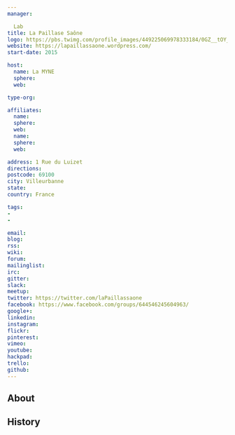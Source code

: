 ```yaml
---
manager:

  Lab
title: La Paillase Saône
logo: https://pbs.twimg.com/profile_images/449225069978333184/0GZ__tOY_400x400.png
website: https://lapaillassaone.wordpress.com/
start-date: 2015

host:
  name: La MYNE
  sphere:
  web:

type-org:

affiliates:
  name:
  sphere:
  web:
  name:
  sphere:
  web:

address: 1 Rue du Luizet
directions:
postcode: 69100
city: Villeurbanne
state:
country: France

tags:
-
-

email:
blog:
rss:
wiki:
forum:
mailinglist:
irc:
gitter:
slack:
meetup:
twitter: https://twitter.com/laPaillassaone
facebook: https://www.facebook.com/groups/644546245604963/
google+:
linkedin:
instagram:
flickr:
pinterest:
vimeo:
youtube:
hackpad:
trello:
github:
---
```


## About

## History
